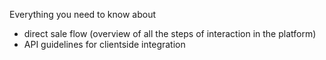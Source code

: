 Everything you need to know about
- direct sale flow (overview of all the steps of interaction in the platform)
- API guidelines for clientside integration

